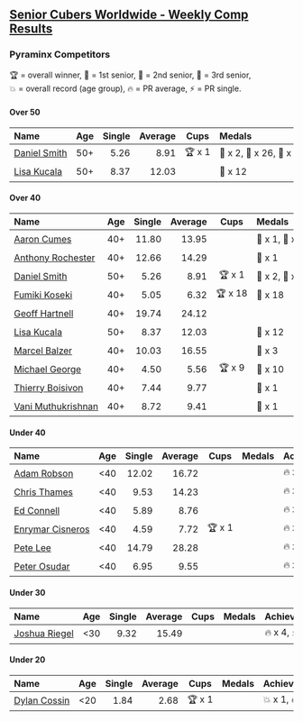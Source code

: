 <style>table {white-space: nowrap;}</style>

## [Senior Cubers Worldwide - Weekly Comp Results](/scw-comp/results/)
### Pyraminx Competitors

<span style="white-space: nowrap;">🏆 = overall winner</span>, <span style="white-space: nowrap;">🥇 = 1st senior</span>, <span style="white-space: nowrap;">🥈 = 2nd senior</span>, <span style="white-space: nowrap;">🥉 = 3rd senior</span>, <span style="white-space: nowrap;">💥 = overall record (age group)</span>, <span style="white-space: nowrap;">🔥 = PR average</span>, <span style="white-space: nowrap;">⚡ = PR single</span>.

#### Over 50

| Name | Age | Single | Average | Cups | Medals | Achievements |
| :-- | :--: | --: | --: | :--: | :-- | :-- |
| [Daniel Smith](../../persons/daniel_smith/pyram.md) | 50+ | 5.26 | 8.91 | 🏆 x 1 | 🥇 x 2, 🥈 x 26, 🥉 x 2 | 💥 x 6, 🔥 x 4, ⚡ x 3 |
| [Lisa Kucala](../../persons/lisa_kucala/pyram.md) | 50+ | 8.37 | 12.03 |  | 🥉 x 12 | 🔥 x 4, ⚡ x 2 |

#### Over 40

| Name | Age | Single | Average | Cups | Medals | Achievements |
| :-- | :--: | --: | --: | :--: | :-- | :-- |
| [Aaron Cumes](../../persons/aaron_cumes/pyram.md) | 40+ | 11.80 | 13.95 |  | 🥈 x 1, 🥉 x 5 | 🔥 x 2, ⚡ x 4 |
| [Anthony Rochester](../../persons/anthony_rochester/pyram.md) | 40+ | 12.66 | 14.29 |  | 🥉 x 1 | 🔥 x 2, ⚡ x 2 |
| [Daniel Smith](../../persons/daniel_smith/pyram.md) | 50+ | 5.26 | 8.91 | 🏆 x 1 | 🥇 x 2, 🥈 x 26, 🥉 x 2 | 💥 x 6, 🔥 x 4, ⚡ x 3 |
| [Fumiki Koseki](../../persons/fumiki_koseki/pyram.md) | 40+ | 5.05 | 6.32 | 🏆 x 18 | 🥇 x 18 | 🔥 x 5, ⚡ x 3 |
| [Geoff Hartnell](../../persons/geoff_hartnell/pyram.md) | 40+ | 19.74 | 24.12 |  |  | 🔥 x 1, ⚡ x 1 |
| [Lisa Kucala](../../persons/lisa_kucala/pyram.md) | 50+ | 8.37 | 12.03 |  | 🥉 x 12 | 🔥 x 4, ⚡ x 2 |
| [Marcel Balzer](../../persons/marcel_balzer/pyram.md) | 40+ | 10.03 | 16.55 |  | 🥉 x 3 | 🔥 x 4, ⚡ x 3 |
| [Michael George](../../persons/michael_george/pyram.md) | 40+ | 4.50 | 5.56 | 🏆 x 9 | 🥇 x 10 | 💥 x 3, 🔥 x 3, ⚡ x 2 |
| [Thierry Boisivon](../../persons/thierry_boisivon/pyram.md) | 40+ | 7.44 | 9.77 |  | 🥈 x 1 | 🔥 x 1, ⚡ x 1 |
| [Vani Muthukrishnan](../../persons/vani_muthukrishnan/pyram.md) | 40+ | 8.72 | 9.41 |  | 🥈 x 1 | 🔥 x 1, ⚡ x 1 |

#### Under 40

| Name | Age | Single | Average | Cups | Medals | Achievements |
| :-- | :--: | --: | --: | :--: | :-- | :-- |
| [Adam Robson](../../persons/adam_robson/pyram.md) | <40 | 12.02 | 16.72 |  |  | 🔥 x 2, ⚡ x 3 |
| [Chris Thames](../../persons/chris_thames/pyram.md) | <40 | 9.53 | 14.23 |  |  | 🔥 x 5, ⚡ x 5 |
| [Ed Connell](../../persons/ed_connell/pyram.md) | <40 | 5.89 | 8.76 |  |  | 🔥 x 7, ⚡ x 8 |
| [Enrymar Cisneros](../../persons/enrymar_cisneros/pyram.md) | <40 | 4.59 | 7.72 | 🏆 x 1 |  | 🔥 x 1, ⚡ x 1 |
| [Pete Lee](../../persons/pete_lee/pyram.md) | <40 | 14.79 | 28.28 |  |  | 🔥 x 1, ⚡ x 2 |
| [Peter Osudar](../../persons/peter_osudar/pyram.md) | <40 | 6.95 | 9.55 |  |  | 🔥 x 1, ⚡ x 1 |

#### Under 30

| Name | Age | Single | Average | Cups | Medals | Achievements |
| :-- | :--: | --: | --: | :--: | :-- | :-- |
| [Joshua Riegel](../../persons/joshua_riegel/pyram.md) | <30 | 9.32 | 15.49 |  |  | 🔥 x 4, ⚡ x 2 |

#### Under 20

| Name | Age | Single | Average | Cups | Medals | Achievements |
| :-- | :--: | --: | --: | :--: | :-- | :-- |
| [Dylan Cossin](../../persons/dylan_cossin/pyram.md) | <20 | 1.84 | 2.68 | 🏆 x 1 |  | 💥 x 1, 🔥 x 1, ⚡ x 1 |


<!-- Global site tag (gtag.js) - Google Analytics -->
<script async src="https://www.googletagmanager.com/gtag/js?id=UA-86348435-3"></script>
<script>window.dataLayer = window.dataLayer || []; function gtag() {dataLayer.push(arguments);} gtag('js', new Date()); gtag('config', 'UA-86348435-3');</script>
